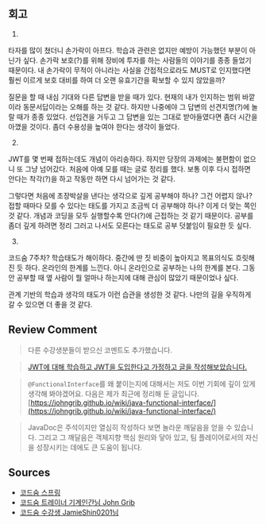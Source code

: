 ## 회고

1)
타자를 많이 쳤더니 손가락이 아프다. 학습과 관련은 없지만 예방이 가능했던 부분이 아닌가 싶다. 손가락 보호(?)를 위해 장비에 투자를 하는 사람들의 이야기를 종종 들었기 때문이다. 내 손가락이 무적이 아니라는 사실을 간접적으로라도 MUST로 인지했다면 훨씬 이르게 보호 대비를 하여 더 오랜 유효기간을 확보할 수 있지 않았을까? 

질문을 할 때 내심 기대와 다른 답변을 받을 때가 있다. 현재의 내가 인지하는 범위 바깥이라 동문서답이라는 오해를 하는 것 같다. 하지만 나중에야 그 답변의 선견지명(?)에 놀랄 때가 종종 있었다. 선입견을 거두고 그 답변을 있는 그대로 받아들였다면 좀더 시간을 아꼈을 것이다.
좀더 수용성을 높여야 한다는 생각이 들었다.

2)
JWT를 몇 번째 접하는데도 개념이 아리송하다. 하지만 당장의 과제에는 불편함이 없으니 또 그냥 넘어갔다. 처음에 아예 모를 때는 글로 정리를 했다. 보통 이후 다시 접하면 안다는 착각(?)을 하고 작동만 하면 다시 넘어가는 것 같다.

그렇다면 처음에 초장박살을 낸다는 생각으로 깊게 공부해야 하나? 그건 어렵지 않나? 접할 때마다 모를 수 있다는 태도를 가지고 조금씩 더 공부해야 하나? 이게 더 맞는 쪽인 것 같다. 개념과 코딩을 모두 실행할수록 안다(?)에 근접하는 것 같기 때문이다.
공부를 좀더 깊게 하려면 정리 그러고 나서도 모른다는 태도로 공부 덧붙임이 필요한 듯 싶다.

3)
코드숨 7주차? 학습태도가 해이하다. 중간에 딴 짓 비중이 높아지고 목표의식도 흐릿해진 듯 하다. 온라인의 한계를 느낀다. 아니 온라인으로 공부하는 나의 한계를 본다. 그동안 공부할 때 옆 사람이 뭘 얼마나 하는지에 대해 관심이 많았기 때문이었나 싶다.

관계 기반의 학습과 생각의 태도가 이런 습관을 생성한 것 같다. 나만의 길을 우직하게 갈 수 있으면 더 좋을 것 같다.

## Review Comment

> 다른 수강생분들이 받으신 코멘트도 추가했습니다.

> [JWT에 대해 학습하고 JWT을 도입한다고 가정하고 글을 작성해보았습니다.](https://github.com/CodeSoom/spring-week6-assignment-1/pull/2#issuecomment-791187665)

> `@FunctionalInterface`를 왜 붙이는지에 대해서는 저도 이번 기회에 깊이 있게 생각해 봐야겠어요. 다음은 제가 최근에 정리해 둔 글입니다.  
[https://johngrib.github.io/wiki/java-functional-interface/](https://johngrib.github.io/wiki/java-functional-interface/)

> JavaDoc은 주석이지만 열심히 작성하다 보면 놀라운 깨달음을 얻을 수 있습니다. 그리고 그 깨달음은 객체지향 핵심 원리와 닿아 있고, 팀 플레이어로서의 자신을 성장시키는 데에도 큰 도움이 됩니다.

## Sources    
    
- [코드숨 스프링](https://www.codesoom.com/courses/spring)    
- [코드숨 트레이너 기계인간님 John Grib](https://johngrib.github.io/)    
- [코드숨 수강생 JamieShin0201님](https://github.com/JamieShin0201)
